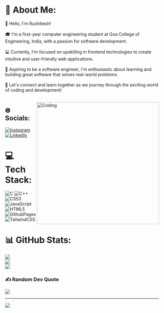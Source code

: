 # 💫 About Me:
👋 Hello, I'm Rushikesh!<br><br>🎓 I'm a first-year computer engineering student at Goa College of Engineering, India, with a passion for software development.<br><br>💻 Currently, I'm focused on upskilling in frontend technologies to create intuitive and user-friendly web applications.<br><br>🚀 Aspiring to be a software engineer, I'm enthusiastic about learning and building great software that solves real-world problems.<br><br>🌟 Let's connect and learn together as we journey through the exciting world of coding and development!<br><br>

<img align="right" alt="Coding" width="400px" src="https://camo.githubusercontent.com/8bf6f6d78abc81fcf9c49f10649423e73ea44bc248e83aaae8759d401c829a84/68747470733a2f2f70687973696373677572756b756c2e66696c65732e776f726470726573732e636f6d2f323031392f30322f6368617261637465722d312e676966">

## 🌐 Socials:
[![Instagram](https://img.shields.io/badge/Instagram-%23E4405F.svg?logo=Instagram&logoColor=white)](https://instagram.com/rushikesh24_05) [![LinkedIn](https://img.shields.io/badge/LinkedIn-%230077B5.svg?logo=linkedin&logoColor=white)](https://linkedin.com/in/in/rushikesh-gaonkar-599449287) 

# 💻 Tech Stack:
![C](https://img.shields.io/badge/c-%2300599C.svg?style=flat&logo=c&logoColor=white) ![C++](https://img.shields.io/badge/c++-%2300599C.svg?style=flat&logo=c%2B%2B&logoColor=white) ![CSS3](https://img.shields.io/badge/css3-%231572B6.svg?style=flat&logo=css3&logoColor=white) ![JavaScript](https://img.shields.io/badge/javascript-%23323330.svg?style=flat&logo=javascript&logoColor=%23F7DF1E) ![HTML5](https://img.shields.io/badge/html5-%23E34F26.svg?style=flat&logo=html5&logoColor=white) ![GithubPages](https://img.shields.io/badge/github%20pages-121013?style=flat&logo=github&logoColor=white) ![TailwindCSS](https://img.shields.io/badge/tailwindcss-%2338B2AC.svg?style=flat&logo=tailwind-css&logoColor=white)
# 📊 GitHub Stats:
![](https://github-readme-stats.vercel.app/api?username=Rushikesh-24&theme=dark&hide_border=false&include_all_commits=false&count_private=false)<br/>
![](https://github-readme-streak-stats.herokuapp.com/?user=Rushikesh-24&theme=dark&hide_border=false)<br/>
![](https://github-readme-stats.vercel.app/api/top-langs/?username=Rushikesh-24&theme=dark&hide_border=false&include_all_commits=false&count_private=false&layout=compact)

### ✍️ Random Dev Quote
![](https://quotes-github-readme.vercel.app/api?type=horizontal&theme=dark)

---
[![](https://visitcount.itsvg.in/api?id=Rushikesh-24&icon=0&color=0)](https://visitcount.itsvg.in)

<!-- Proudly created with GPRM ( https://gprm.itsvg.in ) -->
